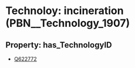# Technoloy: __incineration__ (PBN__Technology_1907)

## Property: has_TechnologyID

* [Q622772](Q622772)

